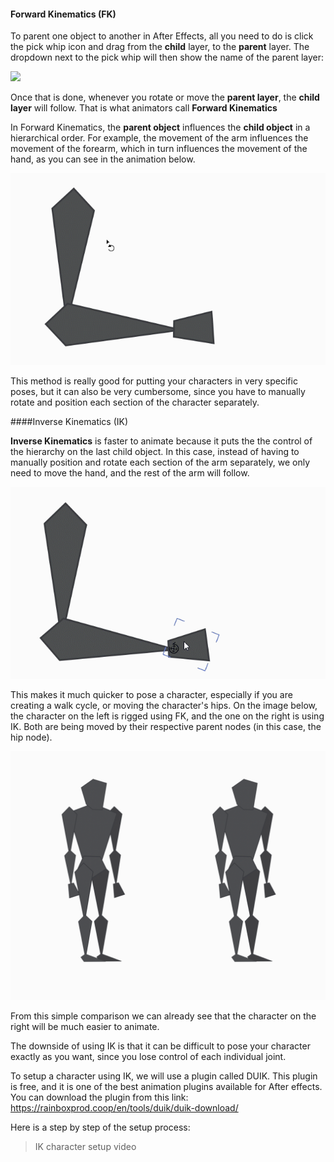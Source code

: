 #### Forward Kinematics (FK)

To parent one object to another in After Effects, all you need to do is click the pick whip icon and drag from the **child** layer, to the **parent** layer. The dropdown next to the pick whip will then show the name of the parent layer:

![](/assets/unit3/parent_layers.gif)

Once that is done, whenever you rotate or move the **parent layer**, the **child layer** will follow. That is what animators call **Forward Kinematics**

In Forward Kinematics, the **parent object** influences the **child object** in a hierarchical order. For example, the movement of the arm influences the movement of the forearm, which in turn influences the movement of the hand, as you can see in the animation below.

![](/assets/unit3/FK.gif)

This method is really good for putting your characters in very specific poses, but it can also be very cumbersome, since you have to manually rotate and position each section of the character separately.

####Inverse Kinematics (IK)

**Inverse Kinematics** is faster to animate because it puts the the control of the hierarchy on the last child object. In this case, instead of having to manually position and rotate each section of the arm separately, we only need to move the hand, and the rest of the arm will follow.

![](/assets/unit3/IK.gif)
 
This makes it much quicker to pose a character, especially if you are creating a walk cycle, or moving the character's hips. On the image below, the character on the left is rigged using FK, and the one on the right is using IK. Both are being moved by their respective parent nodes (in this case, the hip node).

![](/assets/unit3/char_compare.gif)

From this simple comparison we can already see that the character on the right will be much easier to animate.

The downside of using IK is that it can be difficult to pose your character exactly as you want, since you lose control of each individual joint.

To setup a character using IK, we will use a plugin called DUIK. This plugin is free, and it is one of the best animation plugins available for After effects. You can download the plugin from this link: https://rainboxprod.coop/en/tools/duik/duik-download/

Here is a step by step of the setup process:

> IK character setup video

